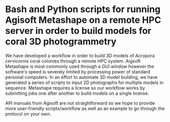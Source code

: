 # Bash and Python scripts for running Agisoft Metashape on a remote HPC server in order to build models for coral 3D photogrammetry 
We have developed a workflow in order to build 3D models of Acropora cervicornis coral colonies through a remote HPC system. Aigsoft Metashape is most commonly used through a GUI window however the software's speed is severely limited by processing power of standard personal computers. In an effort to automate 3D model building, we have generated a series of scripts to input 2D photographs for multiple models in sequence. Metashape requires a license so our workflow works by submitting jobs one after another to build models on a single license. 

API manuals from Agisoft are not straightforward so we hope to provide more user-friendly scripts/workflow as well as an example to go through the protocol on your own.
